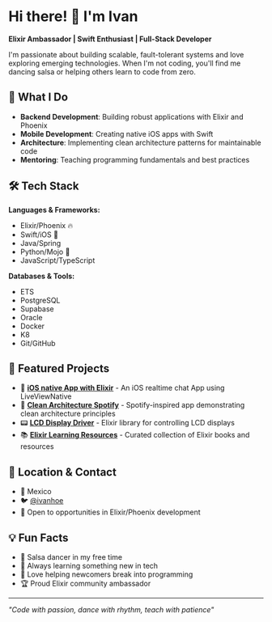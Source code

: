 # Hi there! 👋 I'm Ivan

**Elixir Ambassador | Swift Enthusiast | Full-Stack Developer**

I'm passionate about building scalable, fault-tolerant systems and love exploring emerging technologies. When I'm not coding, you'll find me dancing salsa or helping others learn to code from zero.

## 🚀 What I Do

- **Backend Development**: Building robust applications with Elixir and Phoenix
- **Mobile Development**: Creating native iOS apps with Swift
- **Architecture**: Implementing clean architecture patterns for maintainable code
- **Mentoring**: Teaching programming fundamentals and best practices

## 🛠️ Tech Stack

**Languages & Frameworks:**

- Elixir/Phoenix 🔥
- Swift/iOS 📱
- Java/Spring 
- Python/Mojo 🐍  
- JavaScript/TypeScript

**Databases & Tools:**
- ETS
- PostgreSQL
- Supabase
- Oracle
- Docker
- K8
- Git/GitHub

## 🌟 Featured Projects

- 📱 **[iOS native App with Elixir](https://github.com/ivanhoe/elixirconf_chat)** - An iOS realtime chat App using LiveViewNative
- 🎵 **[Clean Architecture Spotify](https://github.com/ivanhoe/clean-architecture-spotify)** - Spotify-inspired app demonstrating clean architecture principles
- 📟 **[LCD Display Driver](https://github.com/ivanhoe/lcd_display)** - Elixir library for controlling LCD displays
- 📚 **[Elixir Learning Resources](https://github.com/ivanhoe/ElixirBooks)** - Curated collection of Elixir books and resources

## 📍 Location & Contact

- 📍 Mexico
- 🐦 [@ivanhoe](https://twitter.com/ivanhoe)
- 💼 Open to opportunities in Elixir/Phoenix development

## 💡 Fun Facts

- 🕺 Salsa dancer in my free time
- 🌱 Always learning something new in tech
- 🤝 Love helping newcomers break into programming
- 🏆 Proud Elixir community ambassador

---

*"Code with passion, dance with rhythm, teach with patience"*
